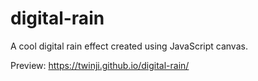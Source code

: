 # digital-rain
A cool digital rain effect created using JavaScript canvas.

Preview: https://twinji.github.io/digital-rain/
